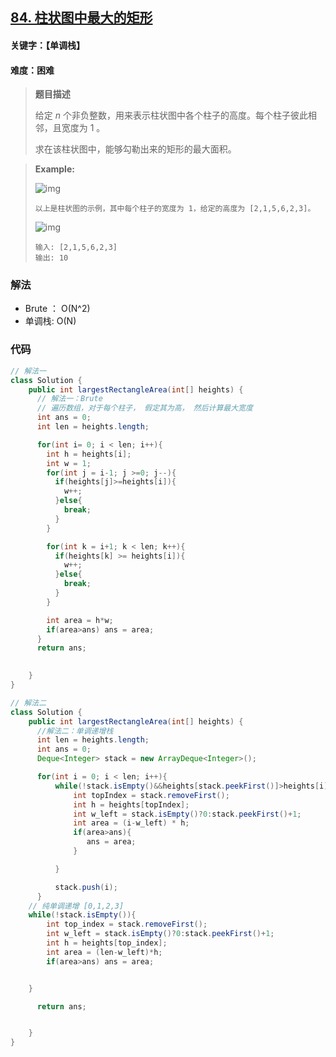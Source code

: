 ## [84. 柱状图中最大的矩形](https://leetcode-cn.com/problems/largest-rectangle-in-histogram/)

#### 关键字：【单调栈】

#### 难度：困难

> **题目描述**
>
> 给定 *n* 个非负整数，用来表示柱状图中各个柱子的高度。每个柱子彼此相邻，且宽度为 1 。
>
> 求在该柱状图中，能够勾勒出来的矩形的最大面积。

> 
>
> **Example:**
>
> ![img](https://i.loli.net/2020/10/06/b6ALVZF7Pzj1Xal.png)
>
> ```
> 以上是柱状图的示例，其中每个柱子的宽度为 1，给定的高度为 [2,1,5,6,2,3]。
> ```
>
> ![img](https://i.loli.net/2020/10/06/tUdVvRpkPmMWQTq.png)
>
> ```
> 输入: [2,1,5,6,2,3]
> 输出: 10
> ```
>
> 




### 解法

- Brute ： O(N^2)
- 单调栈: O(N)

### 代码

```java
// 解法一
class Solution {
    public int largestRectangleArea(int[] heights) {
      // 解法一：Brute
      // 遍历数组，对于每个柱子， 假定其为高， 然后计算最大宽度
      int ans = 0;
      int len = heights.length;

      for(int i= 0; i < len; i++){
        int h = heights[i];
        int w = 1;
        for(int j = i-1; j >=0; j--){
          if(heights[j]>=heights[i]){
            w++;
          }else{
            break;
          }
        }

        for(int k = i+1; k < len; k++){
          if(heights[k] >= heights[i]){
            w++;
          }else{
            break;
          }
        }

        int area = h*w;
        if(area>ans) ans = area;
      }
      return ans;

        
    }
}
```

```java
// 解法二
class Solution {
    public int largestRectangleArea(int[] heights) {
      //解法二：单调递增栈
      int len = heights.length;
      int ans = 0;
      Deque<Integer> stack = new ArrayDeque<Integer>();

      for(int i = 0; i < len; i++){
          while(!stack.isEmpty()&&heights[stack.peekFirst()]>heights[i]){
              int topIndex = stack.removeFirst();
              int h = heights[topIndex];
              int w_left = stack.isEmpty()?0:stack.peekFirst()+1;
              int area = (i-w_left) * h;
              if(area>ans){
                 ans = area;
              }

          }

          stack.push(i);
      }
    // 纯单调递增 [0,1,2,3]
    while(!stack.isEmpty()){
        int top_index = stack.removeFirst();
        int w_left = stack.isEmpty()?0:stack.peekFirst()+1;
        int h = heights[top_index];
        int area = (len-w_left)*h;
        if(area>ans) ans = area;


    }

      return ans;


    }
}
```

